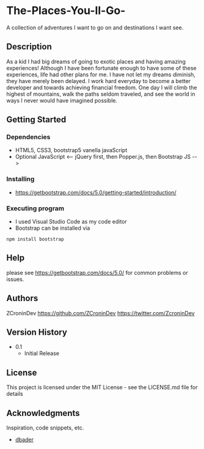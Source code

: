 # The-Places-You-ll-Go-
A collection of adventures I want to go on and destinations I want see.

## Description

As a kid I had big dreams of going to exotic places and having amazing experiences! Although I have been fortunate enough to have some of these experiences, life had other plans for me. I have not let my dreams diminish, they have merely been delayed. I work hard everyday to become a better developer and towards achieving financial freedom. One day I will climb the highest of mountains, walk the paths seldom traveled, and see the world in ways I never would have imagined possible.    

## Getting Started

### Dependencies

* HTML5, CSS3, bootstrap5  vanella javaScript
* Optional JavaScript <-- jQuery first, then Popper.js, then Bootstrap JS -->

### Installing

* https://getbootstrap.com/docs/5.0/getting-started/introduction/

### Executing program

* I used Visual Studio Code as my code editor 
* Bootstrap can be installed via 

```
npm install bootstrap
```

## Help

please see https://getbootstrap.com/docs/5.0/ for common problems or issues.

## Authors

ZCroninDev 
https://github.com/ZCroninDev
https://twitter.com/ZcroninDev

## Version History

* 0.1
    * Initial Release

## License

This project is licensed under the MIT License - see the LICENSE.md file for details

## Acknowledgments

Inspiration, code snippets, etc.
* [dbader](https://github.com/dbader/readme-template)
